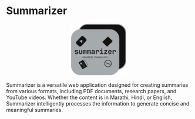 # Summarizer

<p align="center">
  <img src="./images/logo.png" alt="Your App Logo" width="150"/>
</p>

Summarizer is a versatile web application designed for creating summaries from various formats, including PDF documents, research papers, and YouTube videos. Whether the content is in Marathi, Hindi, or English, Summarizer intelligently processes the information to generate concise and meaningful summaries.
